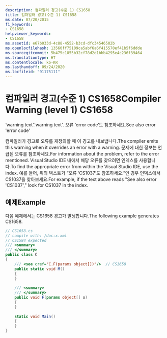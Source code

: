 ```yaml
---
description: 컴파일러 경고(수준 1) CS1658
title: 컴파일러 경고(수준 1) CS1658
ms.date: 07/20/2015
f1_keywords:
- CS1658
helpviewer_keywords:
- CS1658
ms.assetid: e67b033d-4c88-4552-b3cd-dfc34546502b
ms.openlocfilehash: 13560ff75109ca5abf6a6f415570ef41b5f6ddde
ms.sourcegitcommit: 5b475c1855b32cf78d2d1bbb4295e4c236f39464
ms.translationtype: HT
ms.contentlocale: ko-KR
ms.lasthandoff: 09/24/2020
ms.locfileid: "91175111"
---
```

# <a name="compiler-warning-level-1-cs1658"></a><span data-ttu-id="8e475-103">컴파일러 경고(수준 1) CS1658</span><span class="sxs-lookup"><span data-stu-id="8e475-103">Compiler Warning (level 1) CS1658</span></span>

<span data-ttu-id="8e475-104">‘warning text’.</span><span class="sxs-lookup"><span data-stu-id="8e475-104">'warning text'.</span></span> <span data-ttu-id="8e475-105">오류 ‘error code’도 참조하세요.</span><span class="sxs-lookup"><span data-stu-id="8e475-105">See also error 'error code'</span></span>  
  
 <span data-ttu-id="8e475-106">컴파일러가 경고로 오류를 재정의할 때 이 경고를 내보냅니다.</span><span class="sxs-lookup"><span data-stu-id="8e475-106">The compiler emits this warning when it overrides an error with a warning.</span></span> <span data-ttu-id="8e475-107">문제에 대한 정보는 언급된 오류를 참조하세요.</span><span class="sxs-lookup"><span data-stu-id="8e475-107">For information about the problem, refer to the error mentioned.</span></span> <span data-ttu-id="8e475-108">Visual Studio IDE 내에서 해당 오류를 찾으려면 인덱스를 사용합니다.</span><span class="sxs-lookup"><span data-stu-id="8e475-108">To find the appropriate error from within the Visual Studio IDE, use the index.</span></span> <span data-ttu-id="8e475-109">예를 들어, 위의 텍스트가 “오류 ‘CS1037’도 참조하세요.”인 경우 인덱스에서 CS1037을 찾아보세요.</span><span class="sxs-lookup"><span data-stu-id="8e475-109">For example, if the text above reads "See also error 'CS1037'," look for CS1037 in the index.</span></span>  
  
## <a name="example"></a><span data-ttu-id="8e475-110">예제</span><span class="sxs-lookup"><span data-stu-id="8e475-110">Example</span></span>  

 <span data-ttu-id="8e475-111">다음 예제에서는 CS1658 경고가 발생합니다.</span><span class="sxs-lookup"><span data-stu-id="8e475-111">The following example generates CS1658.</span></span>  
  
```csharp  
// CS1658.cs  
// compile with: /doc:x.xml  
// CS1584 expected  
/// <summary>  
/// </summary>  
public class C  
{  
    /// <see cref="C.F(params object[])"/>  // CS1658  
    public static void M()  
    {  
    }  
  
    /// <summary>  
    /// </summary>  
    public void F(params object[] o)  
    {  
    }  
  
    static void Main()  
    {  
    }  
}  
```
